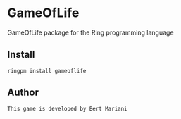 # GameOfLife

GameOfLife package for the Ring programming language

## Install

	ringpm install gameoflife

## Author

	This game is developed by Bert Mariani

